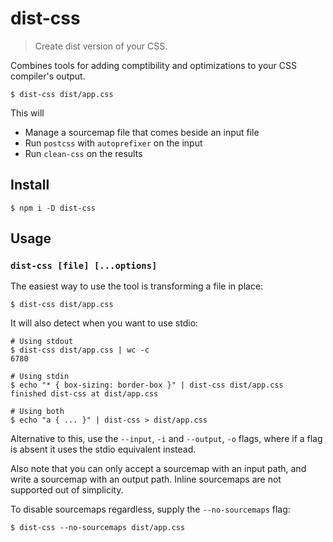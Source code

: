 
# dist-css

> Create dist version of your CSS.

Combines tools for adding comptibility and optimizations to your CSS compiler's
output.

```
$ dist-css dist/app.css
```

This will

- Manage a sourcemap file that comes beside an input file
- Run `postcss` with `autoprefixer` on the input
- Run `clean-css` on the results

## Install

```
$ npm i -D dist-css
```

## Usage

### `dist-css [file] [...options]`

The easiest way to use the tool is transforming a file in place:

```
$ dist-css dist/app.css
```

It will also detect when you want to use stdio:

```
# Using stdout
$ dist-css dist/app.css | wc -c
6780

# Using stdin
$ echo "* { box-sizing: border-box }" | dist-css dist/app.css
finished dist-css at dist/app.css

# Using both
$ echo "a { ... }" | dist-css > dist/app.css
```

Alternative to this, use the `--input`, `-i` and `--output`, `-o` flags, where
if a flag is absent it uses the stdio equivalent instead.

Also note that you can only accept a sourcemap with an input path, and write a
sourcemap with an output path.  Inline sourcemaps are not supported out of
simplicity.

To disable sourcemaps regardless, supply the `--no-sourcemaps` flag:

```
$ dist-css --no-sourcemaps dist/app.css
```
